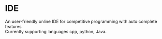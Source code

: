 # IDE

An user-friendly online IDE for competitive programming with auto complete features<br/>
Currently supporting languages cpp, python, Java.
